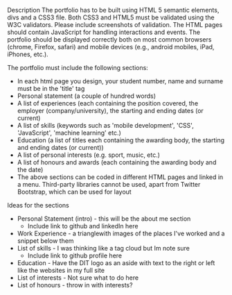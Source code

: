 Description
The portfolio has to be built using HTML 5 semantic elements, divs and a CSS3 file. Both CSS3 and HTML5 must be validated using the W3C validators. Please include screenshots of validation.
The HTML pages should contain JavaScript for handling interactions and events. The portfolio should be displayed correctly both on most common browsers (chrome, Firefox, safari) and mobile devices (e.g., android mobiles, iPad, iPhones, etc.).

The portfolio must include the following sections:
* In each html page you design, your student number, name and surname must be in the 'title' tag
* Personal statement (a couple of hundred words)
* A list of experiences (each containing the position covered, the employer (company/university), the starting and ending dates (or current)
* A list of skills (keywords such as 'mobile development', 'CSS', 'JavaScript', 'machine learning' etc.)
* Education (a list of titles each containing the awarding body, the starting and ending dates (or current))
* A list of personal interests (e.g. sport, music, etc.)
* A list of honours and awards (each containing the awarding body and the date)
* The above sections can be coded in different HTML pages and linked in a menu. Third-party libraries cannot be used, apart from Twitter Bootstrap, which can be used for layout


Ideas for the sections 

* Personal Statement (intro) - this will be the about me section 
  * Include link to github and linkedIn here  
* Work Experience - a trianglewith images of the places I've worked and a snippet below them 
* List of skills - I was thinking like a tag cloud but Im note sure
  * Include link to github profile here 
* Education - Have the DIT logo as an aside with text to the right or left like the websites in my full site 
* List of interests - Not sure what to do here 
* List of honours - throw in with interests?
